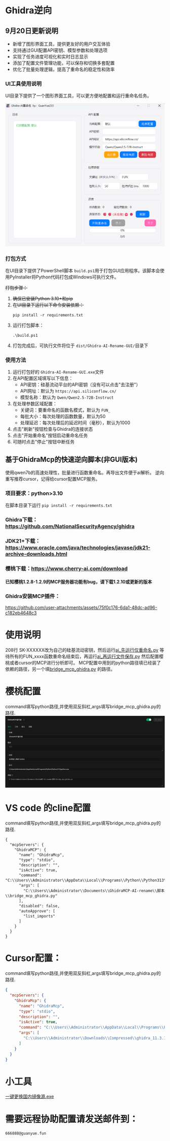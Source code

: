 # Ghidra逆向

## 9月20日更新说明

- 新增了图形界面工具，提供更友好的用户交互体验
- 支持通过GUI配置API密钥、模型参数和处理选项
- 实现了任务进度可视化和实时日志显示
- 添加了配置文件管理功能，可以保存和切换多套配置
- 优化了批量处理逻辑，提高了重命名的稳定性和效率

### UI工具使用说明

UI目录下提供了一个图形界面工具，可以更方便地配置和运行重命名任务。

![image.png](图片/gui.png)

### 打包方式

在UI目录下提供了PowerShell脚本 `build.ps1`用于打包GUI应用程序。该脚本会使用PyInstaller将Python代码打包成Windows可执行文件。

~~打包步骤：~~

1. ~~确保已安装Python 3.10+和pip~~
2. ~~在UI目录下运行以下命令安装依赖：~~
   ```
   pip install -r requirements.txt
   ```
3. 运行打包脚本：
   ```
   .\build.ps1
   ```
4. 打包完成后，可执行文件将位于 `dist/Ghidra-AI-Rename-GUI/`目录下

### 使用方法

1. 运行打包好的 `Ghidra-AI-Rename-GUI.exe`文件
2. 在API配置区域填写以下信息：
   - API密钥：硅基流动平台的API密钥（没有可以点击"去注册"）
   - API网址：默认为 `https://api.siliconflow.cn/`
   - 模型名称：默认为 `Qwen/Qwen2.5-72B-Instruct`
3. 在处理参数区域配置：
   - 关键词：要重命名的函数名模式，默认为 `FUN_`
   - 每批大小：每次处理的函数数量，默认为50
   - 处理延迟：每次处理后的延迟时间（毫秒），默认为1000
4. 点击"刷新"按钮检查与Ghidra的连接状态
5. 点击"开始重命名"按钮启动重命名任务
6. 可随时点击"停止"按钮中断任务

## 基于GhidraMcp的快速逆向脚本(非GUI版本)

使用qwen7b的高速处理性，批量进行函数重命名。再导出文件便于ai解析。
逆向重写推荐cursor，记得给cursor配置MCP服务。

### 项目要求：python>3.10

在脚本目录下运行 ``pip install -r requirements.txt``

### Ghidra下载：https://github.com/NationalSecurityAgency/ghidra

### JDK21+下载：https://www.oracle.com/java/technologies/javase/jdk21-archive-downloads.html

### 樱桃下载：https://www.cherry-ai.com/download

#### 已知樱桃1.2.8-1.2.9的MCP服务器功能有bug，请下载1.2.10或更新的版本

### Ghidra安装MCP插件：

https://github.com/user-attachments/assets/75f0c176-6da1-48dc-ad96-c182eb4648c3

# 使用说明

208行 SK-XXXXXX改为自己的硅基流动密钥，然后运行[ai_先运行仅重命名.py](%E8%84%9A%E6%9C%AC/ai_%E5%85%88%E8%BF%90%E8%A1%8C%E4%BB%85%E9%87%8D%E5%91%BD%E5%90%8D.py)
等待所有的FUN_xxxx函数重命名结束后，再运行[ai_再运行文件保存.py](%E8%84%9A%E6%9C%AC/ai_%E5%86%8D%E8%BF%90%E8%A1%8C%E6%96%87%E4%BB%B6%E4%BF%9D%E5%AD%98.py)
然后配置樱桃或者cursor的MCP进行分析即可。
MCP配置中用到的python路径填已经装了依赖的路径，另一个填[bridge_mcp_ghidra.py](%E8%84%9A%E6%9C%AC/bridge_mcp_ghidra.py)
的路径。

# 樱桃配置

command填写python路径,并使用双反斜杠,args填写bridge_mcp_ghidra.py的路径.
![image.png](图片/image.png)

# VS code 的cline配置

command填写python路径,并使用双反斜杠,args填写bridge_mcp_ghidra.py的路径.

```
{
  "mcpServers": {
    "GhidraMCP": {
      "name": "GhidraMcp",
      "type": "stdio",
      "description": "",
      "isActive": true,
      "command": "C:\\Users\\Administrator\\AppData\\Local\\Programs\\Python\\Python313\\python.exe",
      "args": [
        "C:\\Users\\Administrator\\Documents\\GhidraMCP-AI-rename\\脚本\\bridge_mcp_ghidra.py"
      ],
      "disabled": false,
      "autoApprove": [
        "list_imports"
      ]
    }
  }
}
```

# Cursor配置：

command填写python路径,并使用双反斜杠,args填写bridge_mcp_ghidra.py的路径.

```json
{
  "mcpServers": {
    "GhidraMcp": {
      "name": "GhidraMcp",
      "type": "stdio",
      "description": "",
      "isActive": true,
      "command": "C:\\Users\\Administrator\\AppData\\Local\\Programs\\Python\\Python313\\python.exe",
      "args": [
        "C:\\Users\\Administrator\\Downloads\\Compressed\\ghidra_11.3.1_PUBLIC_20250219\\bridge_mcp_ghidra.py"
      ]
    }
  }
}

```

# 小工具

[一键更换国内镜像源.exe](%E5%B7%A5%E5%85%B7/%E4%B8%80%E9%94%AE%E6%9B%B4%E6%8D%A2%E5%9B%BD%E5%86%85%E9%95%9C%E5%83%8F%E6%BA%90.exe)

# 需要远程协助配置请发送邮件到：

```text
666888@guanyue.fun
```
